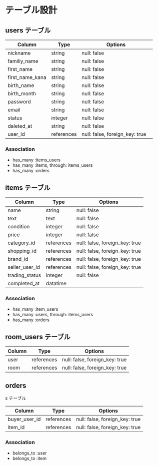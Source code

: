 # テーブル設計

## users テーブル

| Column          | Type       | Options                       |
| --------------- | -----------| ----------------------------- |
| nickname        | string     | null: false                   |
| familiy_name    | string     | null: false                   |
| first_name      | string     | null: false                   |
| first_name_kana | string     | null: false                   |
| birth_name      | string     | null: false                   |
| birth_month     | string     | null: false                   |
| password        | string     | null: false　　　　　　　　　    |
| email           | string     | null: false 　　　　　　　　　   |
| status          | integer    | null: false 　　　　　　　　　   |
| daleted_at      | string     | null: false 　　　　　　　　　   |
| user_id         | references | null: false, foreign_key: true|

### Association

- has_many :items_users
- has_many :items, through: items_users
- has_many :orders

## items テーブル

| Column         | Type       | Options                        |
| -------------- | ---------- | ------------------------------ |
| name           | string     | null: false                    |
| text           | text       | null: false                    |
| condition      | integer    | null: false                    |
| price          | integer    | null: false                    |
| category_id    | references | null: false, foreign_key: true |
| shopping_id    | references | null: false, foreign_key: true |
| brand_id       | references | null: false, foreign_key: true |
| seller_user_id | references | null: false, foreign_key: true |
| trading_status | integer    | null: false                    |
| completed_at   | datatime   |                                |

### Association
- has_many :item_users
- has_many :users, through: items_users
- has_many :orders

## room_users テーブル

| Column | Type       | Options                        |
| ------ | ---------- | ------------------------------ |
| user   | references | null: false, foreign_key: true |
| room   | references | null: false, foreign_key: true |

## orders
s テーブル

| Column        | Type       | Options                        |
| ------------- | ---------- | ------------------------------ |
| buyer_user_id | references | null: false, foreign_key: true |
| item_id       | references | null: false, foreign_key: true |

### Association

- belongs_to :user
- belongs_to :item